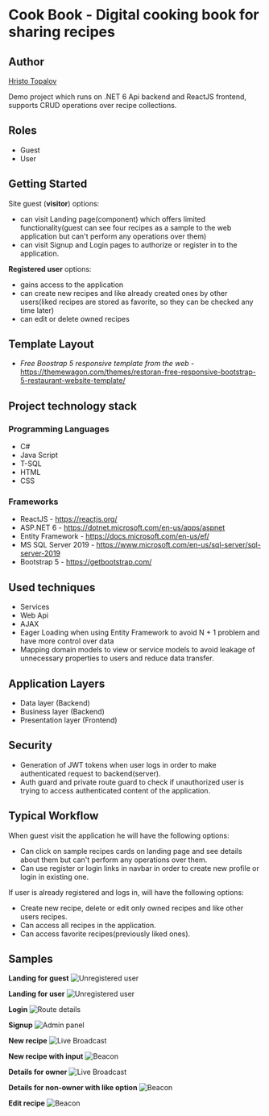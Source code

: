 # Cook Book - Digital cooking book for sharing recipes

## Author

 [Hristo Topalov](https://www.linkedin.com/in/hristo-topalov/)

 Demo project which runs on .NET 6 Api backend and ReactJS frontend, supports CRUD operations over recipe collections.

 ## Roles

* Guest
* User

## Getting Started

Site guest (**visitor**) options:
* can visit Landing page(component) which offers limited functionality(guest can see four recipes as a sample to the web application but can't perform any operations over them)
* can visit Signup and Login pages to authorize or register in to the application.

**Registered user** options:
* gains access to the application
* can create new recipes and like already created ones by other users(liked recipes are stored as favorite, so they can be checked any time later)
* can edit or delete owned recipes

## Template Layout

* *Free Boostrap 5 responsive template from the web* - https://themewagon.com/themes/restoran-free-responsive-bootstrap-5-restaurant-website-template/ 

## Project technology stack

### Programming Languages
* C#
* Java Script
* T-SQL
* HTML
* CSS

### Frameworks

* ReactJS - https://reactjs.org/
* ASP.NET 6 - https://dotnet.microsoft.com/en-us/apps/aspnet
* Entity Framework - https://docs.microsoft.com/en-us/ef/
* MS SQL Server 2019 - https://www.microsoft.com/en-us/sql-server/sql-server-2019
* Bootstrap 5 - https://getbootstrap.com/

## Used techniques
* Services
* Web Api
* AJAX
* Eager Loading when using Entity Framework to avoid N + 1 problem and have more control over data
* Mapping domain models to view or service models to avoid leakage of unnecessary properties to users and reduce data transfer.

## Application Layers
* Data layer (Backend)
* Business layer (Backend)
* Presentation layer (Frontend)

## Security
* Generation of JWT tokens when user logs in order to make authenticated request to backend(server).
* Auth guard and private route guard to check if unauthorized user is trying to access authenticated content of the application.

## Typical Workflow

When guest visit the application he will have the following options:
* Can click on sample recipes cards on landing page and see details about them but can't perform any operations over them.
* Can use register or login links in navbar in order to create new profile or login in existing one.

If user is already registered and logs in, will have the following options:
* Create new recipe, delete or edit only owned recipes and like other users recipes.
* Can access all recipes in the application.
* Can access favorite recipes(previously liked ones).

## Samples

**Landing for guest**
![Unregistered user](SampleImages/landing.PNG) 

**Landing for user**
![Unregistered user](SampleImages/logged.PNG) 

**Login**
![Route details](SampleImages/login.PNG) 

**Signup**
![Admin panel](SampleImages/signup.PNG) 

**New recipe**
![Live Broadcast](SampleImages/add.PNG) 

**New recipe with input**
![Beacon](SampleImages/add2.PNG)

**Details for owner**
![Live Broadcast](SampleImages/details_owner.PNG) 

**Details for non-owner with like option**
![Beacon](SampleImages/like.PNG)

**Edit recipe**
![Beacon](SampleImages/edit.PNG)